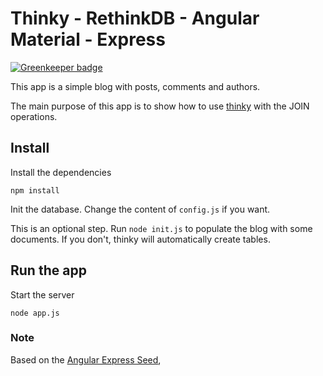 # Thinky - RethinkDB - Angular Material -  Express 

[![Greenkeeper badge](https://badges.greenkeeper.io/ajsb85/thinky-blog.svg)](https://greenkeeper.io/)

This app is a simple blog with posts, comments and authors.

The main purpose of this app is to show how to use [thinky](http://github.com/neumino/thinky)
with the JOIN operations.


## Install
Install the dependencies
```
npm install
```

Init the database. Change the content of `config.js` if you want.  


This is an optional step. 
Run `node init.js` to populate the blog with some documents.
If you don't, thinky will automatically create tables.

## Run the app
Start the server
```
node app.js
```


### Note

Based on the [Angular Express Seed](https://github.com/btford/angular-express-seed),
